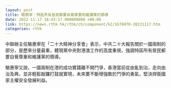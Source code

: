 ```yaml
---
layout: post
title: 駱惠寧：特區所有居民都要自覺尊重和維護黨的領導
date: 2022-11-17 18:43:17.000000000 +08:00
link: https://news.rthk.hk/rthk/ch/component/k2/1676070-20221117.htm
categories: rthk
---
```


中聯辦主任駱惠寧在「二十大精神分享會」表示，中共二十大報告關於一國兩制的部分，是歷來分量最重，體現黨中央對港澳工作的高度重視，強調特區所有居民都要自覺尊重和維護黨的領導。

駱惠寧又說，一國兩制在港的成功實踐離不開鬥爭，香港當前從由亂到治，走向由治及興，並非輕鬆敲鑼打鼓就實現，未來要不斷增強敢於鬥爭的勇氣，堅決捍衛國家主權安全發展利益。
